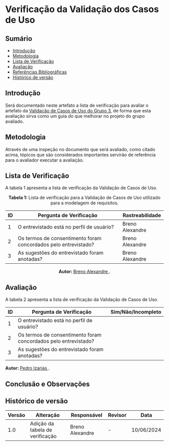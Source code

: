 # Verificação da Validação dos Casos de Uso

## Sumário
* [Introdução](#Introdução)
* [Metodologia](#Metodologia)
* [Lista de Verificação](#Lista-de-Verificação)
* [Avaliação](#Avaliação)
* [Referências Bibliográficas](#Referências-Bibliográficas)
* [Histórico de versão](#Histórico-de-versão)

## Introdução

Será documentado neste artefato a lista de verificação para avaliar o artefato da [Validação de Casos de Uso do Grupo 3](https://requisitos-de-software.github.io/2024.1-Correios/modelagem/validacao/), de forma que esta avaliação sirva como um guia do que melhorar no projeto do grupo avaliado.

## Metodologia

Através de uma inspeção no documento que será avaliado, como citado acima, tópicos que são considerados importantes servirão de referência para o avaliador executar a avaliação.

## Lista de Verificação

A tabela 1 apresenta a lista de verificação da Validação de Casos de Uso.


<center>

**Tabela 1:** Lista de verificação para a Validação de Casos de Uso utilizado para a modelagem de requisitos.

| ID | Pergunta de Verificação                                         | Rastreabilidade |
| -- | --------------------------------------------------------------- | --------------- |
| 1  | O entrevistado está no perfil de usuário?                       | Breno Alexandre |
| 2  | Os termos de consentimento foram concordados pelo entrevistado? | Breno Alexandre |
| 3  | As sugestões do entrevistado foram anotadas?                    | Breno Alexandre |
 
<b> Autor: </b> <a href="https://github.com/brenoalexandre0"> Breno Alexandre </a>.

</center>

## Avaliação

A tabela 2 apresenta a lista de verificação da Validação de Casos de Uso.

| ID | Pergunta de Verificação                                         | Sim/Não/Incompleto |
| -- | --------------------------------------------------------------- | ------------------ |
| 1  | O entrevistado está no perfil de usuário?                       |  |
| 2  | Os termos de consentimento foram concordados pelo entrevistado? |  |
| 3  | As sugestões do entrevistado foram anotadas?                    |  |


<b> Autor: </b> <a href="https://github.com/Izarias"> Pedro Izarias </a>.

## Conclusão e Observações



## Histórico de versão

| Versão | Alteração                       | Responsável     | Revisor | Data       |
| ------ | ------------------------------- | --------------- | ------- | ---------- |
| 1.0    | Adição da tabela de verificação | Breno Alexandre | -       | 10/06/2024 |
